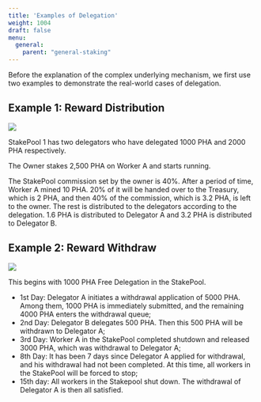 ```yaml
---
title: 'Examples of Delegation'
weight: 1004
draft: false
menu:
  general:
    parent: "general-staking"
---
```


Before the explanation of the complex underlying mechanism, we first use two examples to demonstrate the real-world cases of delegation.

## Example 1: Reward Distribution

![](/images/general/reward-distribution.png)

StakePool 1 has two delegators who have delegated 1000 PHA and 2000 PHA respectively.

The Owner stakes 2,500 PHA on Worker A and starts running.

The StakePool commission set by the owner is 40%. After a period of time, Worker A mined 10 PHA. 20% of it will be handed over to the Treasury, which is 2 PHA, and then 40% of the commission, which is 3.2 PHA, is left to the owner. The rest is distributed to the delegators according to the delegation. 1.6 PHA is distributed to Delegator A and 3.2 PHA is distributed to Delegator B.

## Example 2: Reward Withdraw

![](/images/general/reward-withdraw.png)

This begins with 1000 PHA Free Delegation in the StakePool.

- 1st Day: Delegator A initiates a withdrawal application of 5000 PHA. Among them, 1000 PHA is immediately submitted, and the remaining 4000 PHA enters the withdrawal queue;
- 2nd Day: Delegator B delegates 500 PHA. Then this 500 PHA will be withdrawn to Delegator A;
- 3rd Day: Worker A in the StakePool completed shutdown and released 3000 PHA, which was withdrawal to Delegator A;
- 8th Day: It has been 7 days since Delegator A applied for withdrawal, and his withdrawal had not been completed. At this time, all workers in the StakePool will be forced to stop;
- 15th day: All workers in the Stakepool shut down. The withdrawal of Delegator A is then all satisfied.
